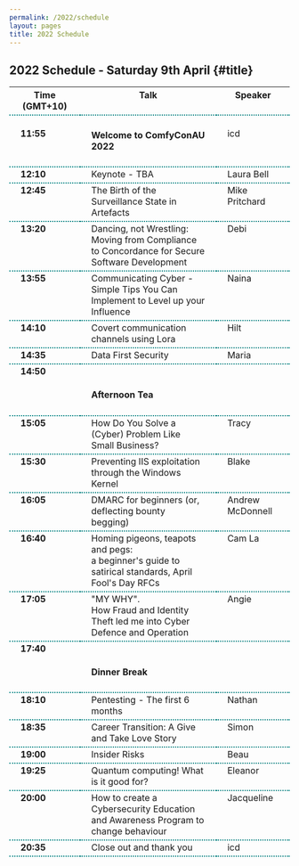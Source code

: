```yaml
---
permalink: /2022/schedule
layout: pages
title: 2022 Schedule
---
```

<head>
<style>
    th, td, tr {
        border-collapse: collapse;
        vertical-align:top;
        border-bottom: 2px dotted #008080;
        padding-left: 20px;
        padding-right: 20px;
        padding-bottom: 5px;
    }
    a {
        color: #ED68AD;
        background-color: transparent;
        text-decoration: none;
        target-name:new;
        target-new:tab;
    }
    #title {
        color: #008080;
        background-color: transparent;
        text-decoration: none;    
    }
</style>
</head>

## 2022 Schedule - Saturday 9th April {#title}
<table><tbody>
  <th>Time (GMT+10)</th><th>Talk</th><th>Speaker</th>
  <tr> 
    <td><b><br>11:55</b></td> 
    <td><h4>Welcome to ComfyConAU 2022</h4></td>
    <td><br>icd</td>
  </tr>
  <tr> 
    <td><b>12:10</b></td> 
    <td>Keynote - TBA</td>
    <td>Laura Bell</td>
  </tr>
  <tr> 
    <td><b>12:45</b></td> 
    <td>The Birth of the Surveillance State in Artefacts</td>
    <td>Mike Pritchard</td>
  </tr>
  <tr> 
    <td><b>13:20</b></td> 
    <td>Dancing, not Wrestling: <br>Moving from Compliance to Concordance for Secure Software Development</td>
    <td>Debi</td>
  </tr>
  <tr> 
    <td><b>13:55</b></td> 
    <td>Communicating Cyber - Simple Tips You Can Implement to Level up your Influence</td>
    <td>Naina</td>
  </tr>
  <tr> 
    <td><b>14:10</b></td> 
    <td>Covert communication channels using Lora</td>
    <td>Hilt</td>
  </tr>
  <tr> 
    <td><b>14:35</b></td> 
    <td>Data First Security</td>
    <td>Maria</td>
  </tr>
  <tr> 
    <td><b>14:50</b></td> 
    <td><h4><br>Afternoon Tea</h4></td>
    <td></td>
  </tr>
  <tr> 
    <td><b>15:05</b></td> 
    <td>How Do You Solve a (Cyber) Problem Like Small Business?</td>
    <td>Tracy</td>
  </tr>
  <tr> 
    <td><b>15:30</b></td> 
    <td>Preventing IIS exploitation through the Windows Kernel</td>
    <td>Blake</td>
  </tr>
  <tr> 
    <td><b>16:05</b></td> 
    <td>DMARC for beginners (or, deflecting bounty begging)</td>
    <td>Andrew McDonnell</td>
  </tr>
  <tr> 
    <td><b>16:40</b></td> 
    <td>Homing pigeons, teapots and pegs: <br>a beginner's guide to satirical standards, April Fool's Day RFCs</td>
    <td>Cam La</td>
  </tr>
  <tr> 
    <td><b>17:05</b></td> 
    <td>"MY WHY". <br>How Fraud and Identity Theft led me into Cyber Defence and Operation</td>
    <td>Angie</td>
  </tr>
  <tr> 
    <td><b>17:40</b></td> 
    <td><h4><br>Dinner Break</h4></td>
    <td></td>
  </tr>
  <tr> 
    <td><b>18:10</b></td> 
    <td>Pentesting - The first 6 months</td>
    <td>Nathan</td>
  </tr>
  <tr> 
    <td><b>18:35</b></td> 
    <td>Career Transition: A Give and Take Love Story</td>
    <td>Simon</td>
  </tr>
  <tr> 
    <td><b>19:00</b></td> 
    <td>Insider Risks</td>
    <td>Beau</td>
  </tr>
  <tr> 
    <td><b>19:25</b></td> 
    <td>Quantum computing! What is it good for?</td>
    <td>Eleanor</td>
  </tr>
  <tr> 
    <td><b>20:00</b></td> 
    <td>How to create a Cybersecurity Education and Awareness Program to change behaviour</td>
    <td>Jacqueline</td>
  </tr>
  <tr> 
    <td><b>20:35</b></td> 
    <td>Close out and thank you</td>
    <td>icd</td>
  </tr>
</tbody></table>
